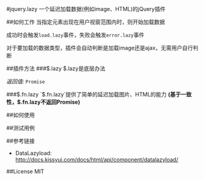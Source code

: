 #jquery.lazy
一个延迟加载数据(例如image、HTML)的jQuery插件



##如何工作
当指定元素出现在用户视窗范围内时，则开始加载数据

成功时会触发`load.lazy`事件，失败会触发`error.lazy`事件

对于要加载的数据类型，插件会自动判断是加载image还是ajax，无需用户自行判断

##插件方法
###$.lazy
$.lazy是底层办法

*返回值:* `Promise`

###$.fn.lazy
`$.fn.lazy`提供了简单的延迟加载图片、HTML的能力
**(基于一致性，$.fn.lazy不返回Promise)**



##如何使用



##测试用例



##参考链接
* DataLazyload: http://docs.kissyui.com/docs/html/api/component/datalazyload/



##License
MIT
